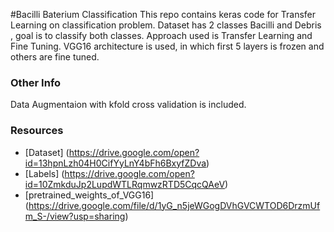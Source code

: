 #Bacilli Baterium Classification 
This repo contains keras code for Transfer Learning on classification problem. Dataset 
has 2 classes Bacilli and Debris , goal is to classify both classes. Approach used is Transfer Learning and Fine Tuning. 
VGG16 architecture is used, in which first 5 layers is frozen and others are fine tuned.

### Other Info
Data Augmentaion with kfold cross validation is included. 

### Resources 
* [Dataset] (https://drive.google.com/open?id=13hpnLzh04H0CifYyLnY4bFh6BxyfZDva)
* [Labels] (https://drive.google.com/open?id=10ZmkduJp2LupdWTLRqmwzRTD5CqcQAeV)
* [pretrained_weights_of_VGG16] (https://drive.google.com/file/d/1yG_n5jeWGogDVhGVCWTOD6DrzmUfm_S-/view?usp=sharing)

